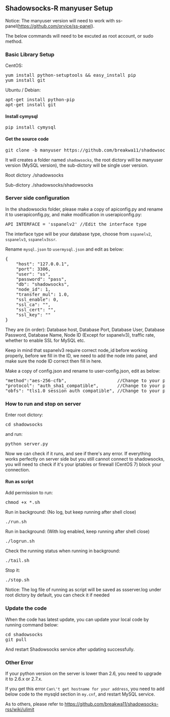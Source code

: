 ## Shadowsocks-R manyuser Setup

Notice: The manyuser version will need to work with ss-panel(https://github.com/orvice/ss-panel).

The below commands will need to be excuted as root account, or sudo method.

### Basic Library Setup 

CentOS:

<pre>
yum install python-setuptools && easy_install pip
yum install git
</pre>

Ubuntu / Debian:

<pre>
apt-get install python-pip
apt-get install git
</pre>

#### Install cymysql

<pre>
pip install cymysql
</pre>

#### Get the source code

<pre>
git clone -b manyuser https://github.com/breakwa11/shadowsocks.git
</pre>

It will creates a folder named `shadowsocks`, the root dictory will be manyuser version (MySQL version), the sub-dictory will be single user version.

Root dictory ./shadowsocks

Sub-dictory ./shadowsocks/shadowsocks

### Server side configuration

In the shadowsocks folder, please make a copy of apiconfig.py and rename it to userapiconfig.py, and make modification in userapiconfig.py:

<pre>
API_INTERFACE = 'sspanelv2' //Edit the interface type
</pre>

The interface type will be your database type, choose from `sspanelv2`, `sspanelv3`, `sspanelv3ssr`.

Rename `mysql.json` to `usermysql.json` and edit as below:

<pre>
{
    "host": "127.0.0.1",
    "port": 3306,
    "user": "ss",
    "password": "pass",
    "db": "shadowsocks",
    "node_id": 1,
    "transfer_mul": 1.0,
    "ssl_enable": 0,
    "ssl_ca": "",
    "ssl_cert": "",
    "ssl_key": ""
}
</pre>

They are (in order): Database host, Database Port, Database User, Database Password, Database Name, Node ID (Except for sspanelv3), traffic rate, whether to enable SSL for MySQL etc.

Keep in mind that sspanelv3 require correct node_id before working properly, before we fill in the ID, we need to add the node into panel, and make sure the node ID correct then fill in here.

Make a copy of config.json and rename to user-config.json, edit as below:

<pre>
"method":"aes-256-cfb",                   //Change to your prefered encryption method
"protocol": "auth_sha1_compatible",       //Change to your preferred agreement plugin
"obfs": "tls1.0_session_auth_compatible", //Change to your preferred obscure plugin
</pre>

### How to run and stop on server

Enter root dictory:

<pre>
cd shadowsocks
</pre>

and run:

<pre>
python server.py
</pre>

Now we can check if it runs, and see if there's any error. If everything works perfectly on server side but you still cannot connect to shadowsocks, you will need to check if it's your iptables or firewall (CentOS 7) block your connection.

#### Run as script

Add permission to run:

<pre>
chmod +x *.sh
</pre>

Run in background: (No log, but keep running after shell close)

<pre>
./run.sh
</pre>

Run in background: (With log enabled, keep running after shell close)

<pre>
./logrun.sh
</pre>

Check the running status when running in background:

<pre>
./tail.sh
</pre>

Stop it:

<pre>
./stop.sh
</pre>

Notice: The log file of running as script will be saved as ssserver.log under root dictory by default, you can check it if needed

### Update the code

When the code has latest update, you can update your local code by running command below:

<pre>
cd shadowsocks
git pull
</pre>

And restart Shadowsocks service after updating successfully.

### Other Error

If your python version on the server is lower than 2.6, you need to upgrade it to 2.6.x or 2.7.x.

If you get this error `Can\'t get hostname for your address`, you need to add below code to the mysqld section in `my.cnf`, and restart MySQL service.

As to others, please refer to https://github.com/breakwa11/shadowsocks-rss/wiki/ulimit
